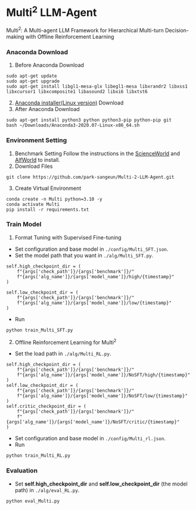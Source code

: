 # Multi<sup>2</sup> LLM-Agent
Multi<sup>2</sup>: A Multi-agent LLM Framework for Hierarchical Multi-turn Decision-making with Offline Reinforcement Learning

### Anaconda Download
1. Before Anaconda Download
```
sudo apt-get update
sudo apt-get upgrade   
sudo apt-get install libgl1-mesa-glx libegl1-mesa libxrandr2 libxss1 libxcursor1 libxcomposite1 libasound2 libxi6 libxtst6
```
2. [Anaconda installer(Linux version)](https://repo.anaconda.com/archive/Anaconda3-2020.07-Linux-x86_64.sh) Download
3. After Anaconda Download
```
sudo apt-get install python3 python python3-pip python-pip git
bash ~/Downloads/Anaconda3-2020.07-Linux-x86_64.sh
```
### Environment Setting
1. Benchmark Setting
Follow the instructions in the [ScienceWorld](https://github.com/allenai/ScienceWorld) and [AlfWorld](https://github.com/alfworld) to install.
2. Download Files
```
git clone https://github.com/park-sangeun/Multi-2-LLM-Agent.git
```
3. Create Virtual Environment
```
conda create -n Multi python=3.10 -y
conda activate Multi
pip install -r requirements.txt
```

### Train Model
1. Format Tuning with Supervised Fine-tuning
- Set configuration and base model in ```./config/Multi_SFT.json```.
- Set the model path that you want in ```./alg/Multi_SFT.py```.
```
self.high_checkpoint_dir = (
    f"{args['check_path']}/{args['benchmark']}/"
    f"{args['alg_name']}/{args['model_name']}/high/{timestamp}"
)

self.low_checkpoint_dir = (
    f"{args['check_path']}/{args['benchmark']}/"
    f"{args['alg_name']}/{args['model_name']}/low/{timestamp}"
)
```
- Run
```
python train_Multi_SFT.py
```
2. Offline Reinforcement Learning for Multi<sup>2</sup>
- Set the load path in ```./alg/Multi_RL.py```.
```
self.high_checkpoint_dir = (
    f"{args['check_path']}/{args['benchmark']}/"
    f"{args['alg_name']}/{args['model_name']}/NoSFT/high/{timestamp}"
)
self.low_checkpoint_dir = (
    f"{args['check_path']}/{args['benchmark']}/"
    f"{args['alg_name']}/{args['model_name']}/NoSFT/low/{timestamp}"
)
self.critic_checkpoint_dir = (
    f"{args['check_path']}/{args['benchmark']}/"
    f"{args['alg_name']}/{args['model_name']}/NoSFT/critic/{timestamp}"
)
```
- Set configuration and base model in ```./config/Multi_rl.json```.
- Run
```
python train_Multi_RL.py
```

### Evaluation
- Set **self.high_checkpoint_dir** and **self.low_checkpoint_dir** (the model path) in ```./alg/eval_RL.py```.
```
python eval_Multi.py
```
